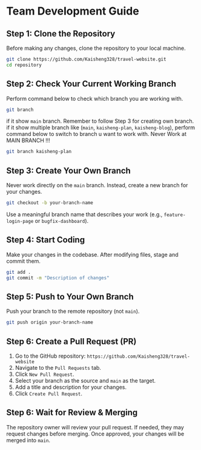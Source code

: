 # Team Development Guide

## Step 1: Clone the Repository
Before making any changes, clone the repository to your local machine.
```bash
git clone https://github.com/Kaisheng328/travel-website.git
cd repository
```
## Step 2: Check Your Current Working Branch
Perform command below to check which branch you are working with.
```bash
git branch
```
if it show `main` branch. Remember to follow Step 3 for creating own branch.
if it show multiple branch like  (`main`, `kaisheng-plan`, `kaisheng-blog`), perform command below to switch to branch u want to work with. Never Work at MAIN BRANCH !!!
```bash
git branch kaisheng-plan
```

## Step 3: Create Your Own Branch
Never work directly on the `main` branch. Instead, create a new branch for your changes.
```bash
git checkout -b your-branch-name
```
Use a meaningful branch name that describes your work (e.g., `feature-login-page` or `bugfix-dashboard`).

## Step 4: Start Coding
Make your changes in the codebase. After modifying files, stage and commit them.
```bash
git add .
git commit -m "Description of changes"
```

## Step 5: Push to Your Own Branch
Push your branch to the remote repository (not `main`).
```bash
git push origin your-branch-name
```

## Step 6: Create a Pull Request (PR)
1. Go to the GitHub repository: `https://github.com/Kaisheng328/travel-website`
2. Navigate to the `Pull Requests` tab.
3. Click `New Pull Request`.
4. Select your branch as the source and `main` as the target.
5. Add a title and description for your changes.
6. Click `Create Pull Request`.

## Step 6: Wait for Review & Merging
The repository owner will review your pull request. If needed, they may request changes before merging. Once approved, your changes will be merged into `main`.


